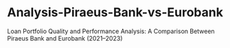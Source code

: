# Analysis-Piraeus-Bank-vs-Eurobank
Loan Portfolio Quality and Performance Analysis: A Comparison Between Piraeus Bank and Eurobank (2021–2023)
